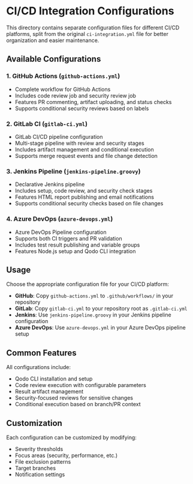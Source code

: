 # CI/CD Integration Configurations

This directory contains separate configuration files for different CI/CD platforms, split from the original `ci-integration.yml` file for better organization and easier maintenance.

## Available Configurations

### 1. GitHub Actions (`github-actions.yml`)
- Complete workflow for GitHub Actions
- Includes code review job and security review job
- Features PR commenting, artifact uploading, and status checks
- Supports conditional security reviews based on labels

### 2. GitLab CI (`gitlab-ci.yml`)
- GitLab CI/CD pipeline configuration
- Multi-stage pipeline with review and security stages
- Includes artifact management and conditional execution
- Supports merge request events and file change detection

### 3. Jenkins Pipeline (`jenkins-pipeline.groovy`)
- Declarative Jenkins pipeline
- Includes setup, code review, and security check stages
- Features HTML report publishing and email notifications
- Supports conditional security checks based on file changes

### 4. Azure DevOps (`azure-devops.yml`)
- Azure DevOps Pipeline configuration
- Supports both CI triggers and PR validation
- Includes test result publishing and variable groups
- Features Node.js setup and Qodo CLI integration

## Usage

Choose the appropriate configuration file for your CI/CD platform:

- **GitHub**: Copy `github-actions.yml` to `.github/workflows/` in your repository
- **GitLab**: Copy `gitlab-ci.yml` to your repository root as `.gitlab-ci.yml`
- **Jenkins**: Use `jenkins-pipeline.groovy` in your Jenkins pipeline configuration
- **Azure DevOps**: Use `azure-devops.yml` in your Azure DevOps pipeline setup

## Common Features

All configurations include:
- Qodo CLI installation and setup
- Code review execution with configurable parameters
- Result artifact management
- Security-focused reviews for sensitive changes
- Conditional execution based on branch/PR context

## Customization

Each configuration can be customized by modifying:
- Severity thresholds
- Focus areas (security, performance, etc.)
- File exclusion patterns
- Target branches
- Notification settings